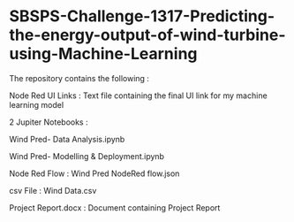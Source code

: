 # SBSPS-Challenge-1317-Predicting-the-energy-output-of-wind-turbine-using-Machine-Learning

The repository contains the following :

Node Red UI Links : Text file containing the final UI link for my machine learning model

2 Jupiter Notebooks :

Wind Pred- Data Analysis.ipynb

Wind Pred- Modelling & Deployment.ipynb

Node Red Flow :  Wind Pred NodeRed flow.json

csv File :  Wind Data.csv

Project Report.docx : Document containing Project Report
